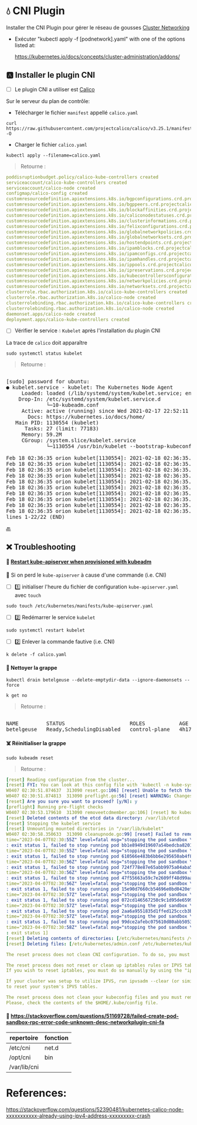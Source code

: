# :droplet: CNI Plugin

Installer the CNI Plugin pour gérer le réseau de gousses [Cluster Networking](https://kubernetes.io/docs/concepts/cluster-administration/networking/)

* Exécuter "kubectl apply -f [podnetwork].yaml" with one of the options listed at:

  https://kubernetes.io/docs/concepts/cluster-administration/addons/

## :a: Installer le plugin CNI


- [ ] Le plugin CNI a utiliser est [Calico]([https://projectcalico.org](https://docs.tigera.io/calico/latest/getting-started/kubernetes/self-managed-onprem/onpremises#install-calico-with-kubernetes-api-datastore-50-nodes-or-less))

Sur le serveur du plan de contrôle:

* Télécharger le fichier `manifest` appellé `calico.yaml`

```
curl https://raw.githubusercontent.com/projectcalico/calico/v3.25.1/manifests/calico.yaml -O
```

* Charger le fichier `calico.yaml`

```
kubectl apply --filename=calico.yaml
```
> Retourne :
```yaml
poddisruptionbudget.policy/calico-kube-controllers created
serviceaccount/calico-kube-controllers created
serviceaccount/calico-node created
configmap/calico-config created
customresourcedefinition.apiextensions.k8s.io/bgpconfigurations.crd.projectcalico.org created
customresourcedefinition.apiextensions.k8s.io/bgppeers.crd.projectcalico.org created
customresourcedefinition.apiextensions.k8s.io/blockaffinities.crd.projectcalico.org created
customresourcedefinition.apiextensions.k8s.io/caliconodestatuses.crd.projectcalico.org created
customresourcedefinition.apiextensions.k8s.io/clusterinformations.crd.projectcalico.org created
customresourcedefinition.apiextensions.k8s.io/felixconfigurations.crd.projectcalico.org created
customresourcedefinition.apiextensions.k8s.io/globalnetworkpolicies.crd.projectcalico.org created
customresourcedefinition.apiextensions.k8s.io/globalnetworksets.crd.projectcalico.org created
customresourcedefinition.apiextensions.k8s.io/hostendpoints.crd.projectcalico.org created
customresourcedefinition.apiextensions.k8s.io/ipamblocks.crd.projectcalico.org created
customresourcedefinition.apiextensions.k8s.io/ipamconfigs.crd.projectcalico.org created
customresourcedefinition.apiextensions.k8s.io/ipamhandles.crd.projectcalico.org created
customresourcedefinition.apiextensions.k8s.io/ippools.crd.projectcalico.org created
customresourcedefinition.apiextensions.k8s.io/ipreservations.crd.projectcalico.org created
customresourcedefinition.apiextensions.k8s.io/kubecontrollersconfigurations.crd.projectcalico.org created
customresourcedefinition.apiextensions.k8s.io/networkpolicies.crd.projectcalico.org created
customresourcedefinition.apiextensions.k8s.io/networksets.crd.projectcalico.org created
clusterrole.rbac.authorization.k8s.io/calico-kube-controllers created
clusterrole.rbac.authorization.k8s.io/calico-node created
clusterrolebinding.rbac.authorization.k8s.io/calico-kube-controllers created
clusterrolebinding.rbac.authorization.k8s.io/calico-node created
daemonset.apps/calico-node created
deployment.apps/calico-kube-controllers created
```

- [ ] Vérifier le service :droplet: `Kubelet` après l'installation du plugin CNI

La trace de `calico` doit apparaître

```
sudo systemctl status kubelet
```
> Retourne :
<pre> 
[sudo] password for ubuntu: 
● kubelet.service - kubelet: The Kubernetes Node Agent
     Loaded: loaded (/lib/systemd/system/kubelet.service; enabled; vendor preset: enabled)
    Drop-In: /etc/systemd/system/kubelet.service.d
             └─10-kubeadm.conf
     Active: active (running) since Wed 2021-02-17 22:52:11 UTC; 3h 45min ago
       Docs: https://kubernetes.io/docs/home/
   Main PID: 1130554 (kubelet)
      Tasks: 27 (limit: 77183)
     Memory: 59.2M
     CGroup: /system.slice/kubelet.service
             └─1130554 /usr/bin/kubelet --bootstrap-kubeconfig=/etc/kubernetes/bootstrap-kubelet.conf --kubeconfig=/etc/kubernetes/kubelet>

Feb 18 02:36:35 orion kubelet[1130554]: 2021-02-18 02:36:35.422 [INFO][1182279] ipam.go 970: Writing block in order to claim IPs block=192>
Feb 18 02:36:35 orion kubelet[1130554]: 2021-02-18 02:36:35.426 [INFO][1182279] ipam.go 983: Successfully claimed IPs: [192.168.46.3/26] b>
Feb 18 02:36:35 orion kubelet[1130554]: 2021-02-18 02:36:35.426 [INFO][1182279] ipam.go 706: Auto-assigned 1 out of 1 IPv4s: [192.168.46.3>
Feb 18 02:36:35 orion kubelet[1130554]: 2021-02-18 02:36:35.427 [INFO][1182279] ipam_plugin.go 255: Calico CNI IPAM assigned addresses IPv>
Feb 18 02:36:35 orion kubelet[1130554]: 2021-02-18 02:36:35.428 [INFO][1182250] k8s.go 372: Populated endpoint ContainerID="f947f87d7d0bdd>
Feb 18 02:36:35 orion kubelet[1130554]: 2021-02-18 02:36:35.429 [INFO][1182250] k8s.go 373: Calico CNI using IPs: [192.168.46.3/32] Contai>
Feb 18 02:36:35 orion kubelet[1130554]: 2021-02-18 02:36:35.429 [INFO][1182250] dataplane_linux.go 66: Setting the host side veth name to >
Feb 18 02:36:35 orion kubelet[1130554]: 2021-02-18 02:36:35.434 [INFO][1182250] dataplane_linux.go 420: Disabling IPv4 forwarding Containe>
Feb 18 02:36:35 orion kubelet[1130554]: 2021-02-18 02:36:35.472 [INFO][1182250] k8s.go 400: Added Mac, interface name, and active containe>
Feb 18 02:36:35 orion kubelet[1130554]: 2021-02-18 02:36:35.483 [INFO][1182250] k8s.go 474: Wrote updated endpoint to datastore ContainerI>
lines 1-22/22 (END)
</pre> 

[:back:](../#control_knobs-le-plan-de-contrôle-control-plane)


## :x: Troubleshooting

#### :round_pushpin: [Restart kube-apiserver when provisioned with kubeadm](https://stackoverflow.com/questions/42674726/restart-kube-apiserver-when-provisioned-with-kubeadm)

:construction: Si on perd le `kube-apiserver` à cause d'une commande (i.e. CNI)

- [ ] :one: initialiser l'heure du fichier de configuration `kube-apiserver.yaml` avec `touch`

```
sudo touch /etc/kubernetes/manifests/kube-apiserver.yaml

```

- [ ] :two: Redémarrer le service `kubelet`

```
sudo systemctl restart kubelet
```

- [ ] :two: Enlever la commande fautive (i.e. CNI)

```
k delete -f calico.yaml
```


#### :round_pushpin: Nettoyer la grappe

```
kubectl drain betelgeuse --delete-emptydir-data --ignore-daemonsets --force
```

```
k get no
```
> Retourne :
<pre> 
NAME         STATUS                     ROLES           AGE     VERSION
betelgeuse   Ready,SchedulingDisabled   control-plane   4h17m   v1.26.3
</pre> 

#### :skull_and_crossbones: Réinitialiser la grappe

```
sudo kubeadm reset
```
> Retourne :
```yaml 
[reset] Reading configuration from the cluster...
[reset] FYI: You can look at this config file with 'kubectl -n kube-system get cm kubeadm-config -o yaml'
W0407 02:30:51.874637  313090 reset.go:106] [reset] Unable to fetch the kubeadm-config ConfigMap from cluster: failed to get config map: Get "https://betelgeuse.orion.gasy.africa:6443/api/v1/namespaces/kube-system/configmaps/kubeadm-config?timeout=10s": dial tcp 10.13.15.200:6443: connect: connection refused
W0407 02:30:51.874813  313090 preflight.go:56] [reset] WARNING: Changes made to this host by 'kubeadm init' or 'kubeadm join' will be reverted.
[reset] Are you sure you want to proceed? [y/N]: y
[preflight] Running pre-flight checks
W0407 02:30:53.179610  313090 removeetcdmember.go:106] [reset] No kubeadm config, using etcd pod spec to get data directory
[reset] Deleted contents of the etcd data directory: /var/lib/etcd
[reset] Stopping the kubelet service
[reset] Unmounting mounted directories in "/var/lib/kubelet"
W0407 02:30:58.350633  313090 cleanupnode.go:99] [reset] Failed to remove containers: [failed to stop running pod f08820ced9f1c9a3d364c4eca7a0804a34b3722afa7cb8e7e1c121a852ae1547: output: E0407 02:30:55.283286  314011 remote_runtime.go:205] "StopPodSandbox from runtime service failed" err="rpc error: code = Unknown desc = failed to destroy network for sandbox \"f08820ced9f1c9a3d364c4eca7a0804a34b3722afa7cb8e7e1c121a852ae1547\": plugin type=\"calico\" failed (delete): error getting ClusterInformation: Get \"https://10.96.0.1:443/apis/crd.projectcalico.org/v1/clusterinformations/default\": dial tcp 10.96.0.1:443: connect: connection refused" podSandboxID="f08820ced9f1c9a3d364c4eca7a0804a34b3722afa7cb8e7e1c121a852ae1547"
time="2023-04-07T02:30:55Z" level=fatal msg="stopping the pod sandbox \"f08820ced9f1c9a3d364c4eca7a0804a34b3722afa7cb8e7e1c121a852ae1547\": rpc error: code = Unknown desc = failed to destroy network for sandbox \"f08820ced9f1c9a3d364c4eca7a0804a34b3722afa7cb8e7e1c121a852ae1547\": plugin type=\"calico\" failed (delete): error getting ClusterInformation: Get \"https://10.96.0.1:443/apis/crd.projectcalico.org/v1/clusterinformations/default\": dial tcp 10.96.0.1:443: connect: connection refused"
: exit status 1, failed to stop running pod bb1e8949d19607a54bedcba8201b3961eb85e033cf850de573579caf41b1df31: output: E0407 02:30:55.663697  314225 remote_runtime.go:205] "StopPodSandbox from runtime service failed" err="rpc error: code = Unknown desc = failed to destroy network for sandbox \"bb1e8949d19607a54bedcba8201b3961eb85e033cf850de573579caf41b1df31\": plugin type=\"calico\" failed (delete): error getting ClusterInformation: Get \"https://10.96.0.1:443/apis/crd.projectcalico.org/v1/clusterinformations/default\": dial tcp 10.96.0.1:443: connect: connection refused" podSandboxID="bb1e8949d19607a54bedcba8201b3961eb85e033cf850de573579caf41b1df31"
time="2023-04-07T02:30:55Z" level=fatal msg="stopping the pod sandbox \"bb1e8949d19607a54bedcba8201b3961eb85e033cf850de573579caf41b1df31\": rpc error: code = Unknown desc = failed to destroy network for sandbox \"bb1e8949d19607a54bedcba8201b3961eb85e033cf850de573579caf41b1df31\": plugin type=\"calico\" failed (delete): error getting ClusterInformation: Get \"https://10.96.0.1:443/apis/crd.projectcalico.org/v1/clusterinformations/default\": dial tcp 10.96.0.1:443: connect: connection refused"
: exit status 1, failed to stop running pod 610566e483b6bb6e295650ab4f829fa061369e8fa492aefb99875e6200f8006d: output: E0407 02:30:56.050784  314439 remote_runtime.go:205] "StopPodSandbox from runtime service failed" err="rpc error: code = Unknown desc = failed to destroy network for sandbox \"610566e483b6bb6e295650ab4f829fa061369e8fa492aefb99875e6200f8006d\": plugin type=\"calico\" failed (delete): error getting ClusterInformation: Get \"https://10.96.0.1:443/apis/crd.projectcalico.org/v1/clusterinformations/default\": dial tcp 10.96.0.1:443: connect: connection refused" podSandboxID="610566e483b6bb6e295650ab4f829fa061369e8fa492aefb99875e6200f8006d"
time="2023-04-07T02:30:56Z" level=fatal msg="stopping the pod sandbox \"610566e483b6bb6e295650ab4f829fa061369e8fa492aefb99875e6200f8006d\": rpc error: code = Unknown desc = failed to destroy network for sandbox \"610566e483b6bb6e295650ab4f829fa061369e8fa492aefb99875e6200f8006d\": plugin type=\"calico\" failed (delete): error getting ClusterInformation: Get \"https://10.96.0.1:443/apis/crd.projectcalico.org/v1/clusterinformations/default\": dial tcp 10.96.0.1:443: connect: connection refused"
: exit status 1, failed to stop running pod 724f778e87e65abb9975a04aba566e0c058f4fc5dae173650e8ea2fa6ec56ac7: output: E0407 02:30:56.434430  314654 remote_runtime.go:205] "StopPodSandbox from runtime service failed" err="rpc error: code = Unknown desc = failed to destroy network for sandbox \"724f778e87e65abb9975a04aba566e0c058f4fc5dae173650e8ea2fa6ec56ac7\": plugin type=\"calico\" failed (delete): error getting ClusterInformation: Get \"https://10.96.0.1:443/apis/crd.projectcalico.org/v1/clusterinformations/default\": dial tcp 10.96.0.1:443: connect: connection refused" podSandboxID="724f778e87e65abb9975a04aba566e0c058f4fc5dae173650e8ea2fa6ec56ac7"
time="2023-04-07T02:30:56Z" level=fatal msg="stopping the pod sandbox \"724f778e87e65abb9975a04aba566e0c058f4fc5dae173650e8ea2fa6ec56ac7\": rpc error: code = Unknown desc = failed to destroy network for sandbox \"724f778e87e65abb9975a04aba566e0c058f4fc5dae173650e8ea2fa6ec56ac7\": plugin type=\"calico\" failed (delete): error getting ClusterInformation: Get \"https://10.96.0.1:443/apis/crd.projectcalico.org/v1/clusterinformations/default\": dial tcp 10.96.0.1:443: connect: connection refused"
: exit status 1, failed to stop running pod 47f55663a59c7e2609ff48d99aae35fe313fd6aa1cdc55b0a07306a842289cdf: output: E0407 02:30:56.815028  314872 remote_runtime.go:205] "StopPodSandbox from runtime service failed" err="rpc error: code = Unknown desc = failed to destroy network for sandbox \"47f55663a59c7e2609ff48d99aae35fe313fd6aa1cdc55b0a07306a842289cdf\": plugin type=\"calico\" failed (delete): error getting ClusterInformation: Get \"https://10.96.0.1:443/apis/crd.projectcalico.org/v1/clusterinformations/default\": dial tcp 10.96.0.1:443: connect: connection refused" podSandboxID="47f55663a59c7e2609ff48d99aae35fe313fd6aa1cdc55b0a07306a842289cdf"
time="2023-04-07T02:30:56Z" level=fatal msg="stopping the pod sandbox \"47f55663a59c7e2609ff48d99aae35fe313fd6aa1cdc55b0a07306a842289cdf\": rpc error: code = Unknown desc = failed to destroy network for sandbox \"47f55663a59c7e2609ff48d99aae35fe313fd6aa1cdc55b0a07306a842289cdf\": plugin type=\"calico\" failed (delete): error getting ClusterInformation: Get \"https://10.96.0.1:443/apis/crd.projectcalico.org/v1/clusterinformations/default\": dial tcp 10.96.0.1:443: connect: connection refused"
: exit status 1, failed to stop running pod 15e90d7660cb54696e0bd0420ef2c52f75bebe8c438050e1961970ba3ab58ea4: output: E0407 02:30:57.198718  315084 remote_runtime.go:205] "StopPodSandbox from runtime service failed" err="rpc error: code = Unknown desc = failed to destroy network for sandbox \"15e90d7660cb54696e0bd0420ef2c52f75bebe8c438050e1961970ba3ab58ea4\": plugin type=\"calico\" failed (delete): error getting ClusterInformation: Get \"https://10.96.0.1:443/apis/crd.projectcalico.org/v1/clusterinformations/default\": dial tcp 10.96.0.1:443: connect: connection refused" podSandboxID="15e90d7660cb54696e0bd0420ef2c52f75bebe8c438050e1961970ba3ab58ea4"
time="2023-04-07T02:30:57Z" level=fatal msg="stopping the pod sandbox \"15e90d7660cb54696e0bd0420ef2c52f75bebe8c438050e1961970ba3ab58ea4\": rpc error: code = Unknown desc = failed to destroy network for sandbox \"15e90d7660cb54696e0bd0420ef2c52f75bebe8c438050e1961970ba3ab58ea4\": plugin type=\"calico\" failed (delete): error getting ClusterInformation: Get \"https://10.96.0.1:443/apis/crd.projectcalico.org/v1/clusterinformations/default\": dial tcp 10.96.0.1:443: connect: connection refused"
: exit status 1, failed to stop running pod 072cd146567250c9c1d95de6599e830e6d7f9fc3a27f5f0b751b6c6f3440e4d1: output: E0407 02:30:57.579440  315298 remote_runtime.go:205] "StopPodSandbox from runtime service failed" err="rpc error: code = Unknown desc = failed to destroy network for sandbox \"072cd146567250c9c1d95de6599e830e6d7f9fc3a27f5f0b751b6c6f3440e4d1\": plugin type=\"calico\" failed (delete): error getting ClusterInformation: Get \"https://10.96.0.1:443/apis/crd.projectcalico.org/v1/clusterinformations/default\": dial tcp 10.96.0.1:443: connect: connection refused" podSandboxID="072cd146567250c9c1d95de6599e830e6d7f9fc3a27f5f0b751b6c6f3440e4d1"
time="2023-04-07T02:30:57Z" level=fatal msg="stopping the pod sandbox \"072cd146567250c9c1d95de6599e830e6d7f9fc3a27f5f0b751b6c6f3440e4d1\": rpc error: code = Unknown desc = failed to destroy network for sandbox \"072cd146567250c9c1d95de6599e830e6d7f9fc3a27f5f0b751b6c6f3440e4d1\": plugin type=\"calico\" failed (delete): error getting ClusterInformation: Get \"https://10.96.0.1:443/apis/crd.projectcalico.org/v1/clusterinformations/default\": dial tcp 10.96.0.1:443: connect: connection refused"
: exit status 1, failed to stop running pod 2aa6a9551835d1ffed125cccb3b854d6f9a9085ee2fec9615289ca19daaa3d55: output: E0407 02:30:57.959676  315517 remote_runtime.go:205] "StopPodSandbox from runtime service failed" err="rpc error: code = Unknown desc = failed to destroy network for sandbox \"2aa6a9551835d1ffed125cccb3b854d6f9a9085ee2fec9615289ca19daaa3d55\": plugin type=\"calico\" failed (delete): error getting ClusterInformation: Get \"https://10.96.0.1:443/apis/crd.projectcalico.org/v1/clusterinformations/default\": dial tcp 10.96.0.1:443: connect: connection refused" podSandboxID="2aa6a9551835d1ffed125cccb3b854d6f9a9085ee2fec9615289ca19daaa3d55"
time="2023-04-07T02:30:57Z" level=fatal msg="stopping the pod sandbox \"2aa6a9551835d1ffed125cccb3b854d6f9a9085ee2fec9615289ca19daaa3d55\": rpc error: code = Unknown desc = failed to destroy network for sandbox \"2aa6a9551835d1ffed125cccb3b854d6f9a9085ee2fec9615289ca19daaa3d55\": plugin type=\"calico\" failed (delete): error getting ClusterInformation: Get \"https://10.96.0.1:443/apis/crd.projectcalico.org/v1/clusterinformations/default\": dial tcp 10.96.0.1:443: connect: connection refused"
: exit status 1, failed to stop running pod 99dce2afebc075610d80abb505325ada323854ee9428abb0e5ad16f75af0d149: output: E0407 02:30:58.348787  315739 remote_runtime.go:205] "StopPodSandbox from runtime service failed" err="rpc error: code = Unknown desc = failed to destroy network for sandbox \"99dce2afebc075610d80abb505325ada323854ee9428abb0e5ad16f75af0d149\": plugin type=\"calico\" failed (delete): error getting ClusterInformation: Get \"https://10.96.0.1:443/apis/crd.projectcalico.org/v1/clusterinformations/default\": dial tcp 10.96.0.1:443: connect: connection refused" podSandboxID="99dce2afebc075610d80abb505325ada323854ee9428abb0e5ad16f75af0d149"
time="2023-04-07T02:30:58Z" level=fatal msg="stopping the pod sandbox \"99dce2afebc075610d80abb505325ada323854ee9428abb0e5ad16f75af0d149\": rpc error: code = Unknown desc = failed to destroy network for sandbox \"99dce2afebc075610d80abb505325ada323854ee9428abb0e5ad16f75af0d149\": plugin type=\"calico\" failed (delete): error getting ClusterInformation: Get \"https://10.96.0.1:443/apis/crd.projectcalico.org/v1/clusterinformations/default\": dial tcp 10.96.0.1:443: connect: connection refused"
: exit status 1]
[reset] Deleting contents of directories: [/etc/kubernetes/manifests /var/lib/kubelet /etc/kubernetes/pki]
[reset] Deleting files: [/etc/kubernetes/admin.conf /etc/kubernetes/kubelet.conf /etc/kubernetes/bootstrap-kubelet.conf /etc/kubernetes/controller-manager.conf /etc/kubernetes/scheduler.conf]

The reset process does not clean CNI configuration. To do so, you must remove /etc/cni/net.d

The reset process does not reset or clean up iptables rules or IPVS tables.
If you wish to reset iptables, you must do so manually by using the "iptables" command.

If your cluster was setup to utilize IPVS, run ipvsadm --clear (or similar)
to reset your system's IPVS tables.

The reset process does not clean your kubeconfig files and you must remove them manually.
Please, check the contents of the $HOME/.kube/config file.
```

#### :round_pushpin: https://stackoverflow.com/questions/51169728/failed-create-pod-sandbox-rpc-error-code-unknown-desc-networkplugin-cni-fa

| repertoire   | fonction |
|--------------|----------|
| /etc/cni     | net.d    |
| /opt/cni     | bin      |
| /var/lib/cni |          |


# References:

https://stackoverflow.com/questions/52390481/kubernetes-calico-node-xxxxxxxxxxx-already-using-ipv4-address-xxxxxxxxx-crash
